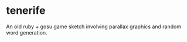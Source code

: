 tenerife
========

An old ruby + gosu game sketch involving parallax graphics and random word generation. 
